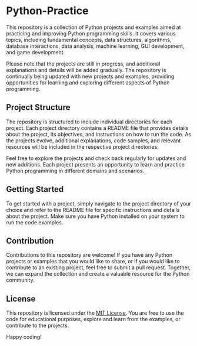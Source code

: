 # Python-Practice

This repository is a collection of Python projects and examples aimed at practicing and improving Python programming skills. It covers various topics, including fundamental concepts, data structures, algorithms, database interactions, data analysis, machine learning, GUI development, and game development.

Please note that the projects are still in progress, and additional explanations and details will be added gradually. The repository is continually being updated with new projects and examples, providing opportunities for learning and exploring different aspects of Python programming.

## Project Structure

The repository is structured to include individual directories for each project. Each project directory contains a README file that provides details about the project, its objectives, and instructions on how to run the code. As the projects evolve, additional explanations, code samples, and relevant resources will be included in the respective project directories.

Feel free to explore the projects and check back regularly for updates and new additions. Each project presents an opportunity to learn and practice Python programming in different domains and scenarios.

## Getting Started

To get started with a project, simply navigate to the project directory of your choice and refer to the README file for specific instructions and details about the project. Make sure you have Python installed on your system to run the code examples.

## Contribution

Contributions to this repository are welcome! If you have any Python projects or examples that you would like to share, or if you would like to contribute to an existing project, feel free to submit a pull request. Together, we can expand the collection and create a valuable resource for the Python community.

## License

This repository is licensed under the [MIT License](LICENSE). You are free to use the code for educational purposes, explore and learn from the examples, or contribute to the projects.

Happy coding!

